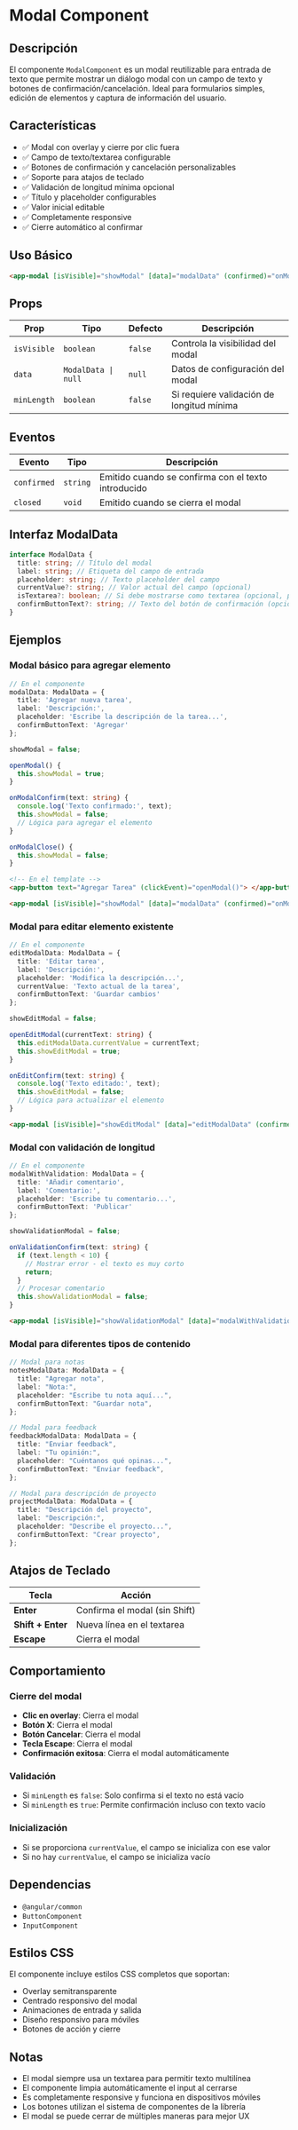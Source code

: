 # Modal Component

## Descripción

El componente `ModalComponent` es un modal reutilizable para entrada de texto que permite mostrar un diálogo modal con un campo de texto y botones de confirmación/cancelación. Ideal para formularios simples, edición de elementos y captura de información del usuario.

## Características

- ✅ Modal con overlay y cierre por clic fuera
- ✅ Campo de texto/textarea configurable
- ✅ Botones de confirmación y cancelación personalizables
- ✅ Soporte para atajos de teclado
- ✅ Validación de longitud mínima opcional
- ✅ Título y placeholder configurables
- ✅ Valor inicial editable
- ✅ Completamente responsive
- ✅ Cierre automático al confirmar

## Uso Básico

```html
<app-modal [isVisible]="showModal" [data]="modalData" (confirmed)="onModalConfirm($event)" (closed)="onModalClose()"> </app-modal>
```

## Props

| Prop        | Tipo                | Defecto | Descripción                               |
| ----------- | ------------------- | ------- | ----------------------------------------- |
| `isVisible` | `boolean`           | `false` | Controla la visibilidad del modal         |
| `data`      | `ModalData \| null` | `null`  | Datos de configuración del modal          |
| `minLength` | `boolean`           | `false` | Si requiere validación de longitud mínima |

## Eventos

| Evento      | Tipo     | Descripción                                         |
| ----------- | -------- | --------------------------------------------------- |
| `confirmed` | `string` | Emitido cuando se confirma con el texto introducido |
| `closed`    | `void`   | Emitido cuando se cierra el modal                   |

## Interfaz ModalData

```typescript
interface ModalData {
  title: string; // Título del modal
  label: string; // Etiqueta del campo de entrada
  placeholder: string; // Texto placeholder del campo
  currentValue?: string; // Valor actual del campo (opcional)
  isTextarea?: boolean; // Si debe mostrarse como textarea (opcional, por defecto true)
  confirmButtonText?: string; // Texto del botón de confirmación (opcional, por defecto "Agregar")
}
```

## Ejemplos

### Modal básico para agregar elemento

```typescript
// En el componente
modalData: ModalData = {
  title: 'Agregar nueva tarea',
  label: 'Descripción:',
  placeholder: 'Escribe la descripción de la tarea...',
  confirmButtonText: 'Agregar'
};

showModal = false;

openModal() {
  this.showModal = true;
}

onModalConfirm(text: string) {
  console.log('Texto confirmado:', text);
  this.showModal = false;
  // Lógica para agregar el elemento
}

onModalClose() {
  this.showModal = false;
}
```

```html
<!-- En el template -->
<app-button text="Agregar Tarea" (clickEvent)="openModal()"> </app-button>

<app-modal [isVisible]="showModal" [data]="modalData" (confirmed)="onModalConfirm($event)" (closed)="onModalClose()"> </app-modal>
```

### Modal para editar elemento existente

```typescript
// En el componente
editModalData: ModalData = {
  title: 'Editar tarea',
  label: 'Descripción:',
  placeholder: 'Modifica la descripción...',
  currentValue: 'Texto actual de la tarea',
  confirmButtonText: 'Guardar cambios'
};

showEditModal = false;

openEditModal(currentText: string) {
  this.editModalData.currentValue = currentText;
  this.showEditModal = true;
}

onEditConfirm(text: string) {
  console.log('Texto editado:', text);
  this.showEditModal = false;
  // Lógica para actualizar el elemento
}
```

```html
<app-modal [isVisible]="showEditModal" [data]="editModalData" (confirmed)="onEditConfirm($event)" (closed)="showEditModal = false"> </app-modal>
```

### Modal con validación de longitud

```typescript
// En el componente
modalWithValidation: ModalData = {
  title: 'Añadir comentario',
  label: 'Comentario:',
  placeholder: 'Escribe tu comentario...',
  confirmButtonText: 'Publicar'
};

showValidationModal = false;

onValidationConfirm(text: string) {
  if (text.length < 10) {
    // Mostrar error - el texto es muy corto
    return;
  }
  // Procesar comentario
  this.showValidationModal = false;
}
```

```html
<app-modal [isVisible]="showValidationModal" [data]="modalWithValidation" [minLength]="true" (confirmed)="onValidationConfirm($event)" (closed)="showValidationModal = false"> </app-modal>
```

### Modal para diferentes tipos de contenido

```typescript
// Modal para notas
notesModalData: ModalData = {
  title: "Agregar nota",
  label: "Nota:",
  placeholder: "Escribe tu nota aquí...",
  confirmButtonText: "Guardar nota",
};

// Modal para feedback
feedbackModalData: ModalData = {
  title: "Enviar feedback",
  label: "Tu opinión:",
  placeholder: "Cuéntanos qué opinas...",
  confirmButtonText: "Enviar feedback",
};

// Modal para descripción de proyecto
projectModalData: ModalData = {
  title: "Descripción del proyecto",
  label: "Descripción:",
  placeholder: "Describe el proyecto...",
  confirmButtonText: "Crear proyecto",
};
```

## Atajos de Teclado

| Tecla             | Acción                        |
| ----------------- | ----------------------------- |
| **Enter**         | Confirma el modal (sin Shift) |
| **Shift + Enter** | Nueva línea en el textarea    |
| **Escape**        | Cierra el modal               |

## Comportamiento

### Cierre del modal

- **Clic en overlay**: Cierra el modal
- **Botón X**: Cierra el modal
- **Botón Cancelar**: Cierra el modal
- **Tecla Escape**: Cierra el modal
- **Confirmación exitosa**: Cierra el modal automáticamente

### Validación

- Si `minLength` es `false`: Solo confirma si el texto no está vacío
- Si `minLength` es `true`: Permite confirmación incluso con texto vacío

### Inicialización

- Si se proporciona `currentValue`, el campo se inicializa con ese valor
- Si no hay `currentValue`, el campo se inicializa vacío

## Dependencias

- `@angular/common`
- `ButtonComponent`
- `InputComponent`

## Estilos CSS

El componente incluye estilos CSS completos que soportan:

- Overlay semitransparente
- Centrado responsivo del modal
- Animaciones de entrada y salida
- Diseño responsivo para móviles
- Botones de acción y cierre

## Notas

- El modal siempre usa un textarea para permitir texto multilínea
- El componente limpia automáticamente el input al cerrarse
- Es completamente responsive y funciona en dispositivos móviles
- Los botones utilizan el sistema de componentes de la librería
- El modal se puede cerrar de múltiples maneras para mejor UX
